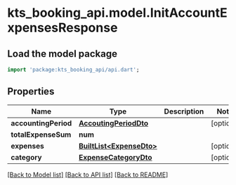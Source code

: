 # kts_booking_api.model.InitAccountExpensesResponse

## Load the model package
```dart
import 'package:kts_booking_api/api.dart';
```

## Properties
Name | Type | Description | Notes
------------ | ------------- | ------------- | -------------
**accountingPeriod** | [**AccoutingPeriodDto**](AccoutingPeriodDto.md) |  | [optional] 
**totalExpenseSum** | **num** |  | 
**expenses** | [**BuiltList&lt;ExpenseDto&gt;**](ExpenseDto.md) |  | [optional] 
**category** | [**ExpenseCategoryDto**](ExpenseCategoryDto.md) |  | [optional] 

[[Back to Model list]](../README.md#documentation-for-models) [[Back to API list]](../README.md#documentation-for-api-endpoints) [[Back to README]](../README.md)


